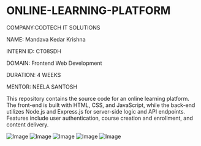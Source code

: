 # ONLINE-LEARNING-PLATFORM

COMPANY:CODTECH IT SOLUTIONS

NAME: Mandava Kedar Krishna

INTERN ID: CT08SDH

DOMAIN: Frontend Web Development

DURATION: 4 WEEKS

MENTOR: NEELA SANTOSH

This repository contains the source code for an online learning platform. The front-end is built with HTML, CSS, and JavaScript, while the back-end utilizes Node.js and Express.js for server-side logic and API endpoints. Features include user authentication, course creation and enrollment, and content delivery.

![Image](https://github.com/user-attachments/assets/6ab05b28-ec26-4baa-878b-970e3af22274)
![Image](https://github.com/user-attachments/assets/dad64ac9-f803-4d35-bf3f-b003353d227f)
![Image](https://github.com/user-attachments/assets/49c8113a-0154-46e4-923d-70d7725211ce)
![Image](https://github.com/user-attachments/assets/3fdf5cf0-0de3-47bb-bd8e-71f70e453fb3)
![Image](https://github.com/user-attachments/assets/52d3a791-0221-4929-bb70-f336c957bfda)
